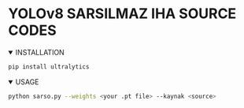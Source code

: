 # YOLOv8 SARSILMAZ IHA SOURCE CODES

<details open>
<summary>INSTALLATION</summary>

```bash
pip install ultralytics
```
<details open>
<summary>USAGE</summary>

```bash
python sarso.py --weights <your .pt file> --kaynak <source> 
```

